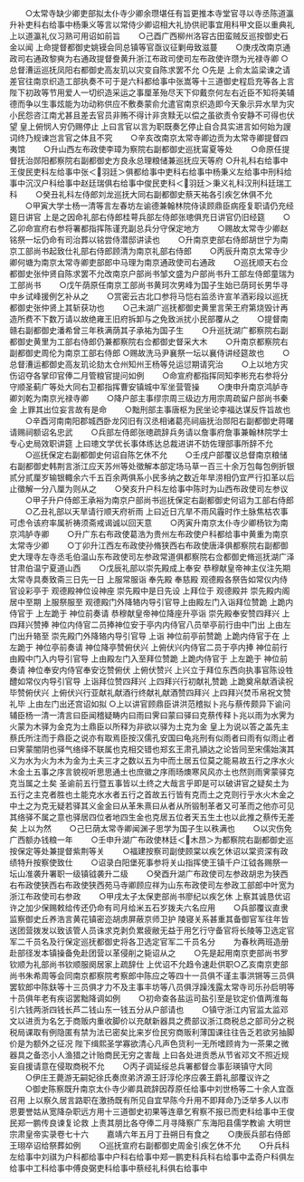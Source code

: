 <!-- { "loadSidebar": true } -->
　　○太常寺缺少卿吏部拟太仆寺少卿余瓒堪任有旨更推本寺堂官寻以寺丞陈道瀛升补吏科右给事中杨秉义等言以常侍少卿诏相大礼协供祀事宜用科甲文臣以重典礼  上以道瀛礼仪习熟可用诏如前旨
　　○己酉广西柳州洛容古田蛮贼反巡按御史石金以闻  上命提督都御史姚镆会同总镇等官亟议征剿毋致滋蔓
　　○庚戌改南京通政司右通政黎奭为右通政提督誊黄升浙江布政司使司左布政使许瓒为光禄寺卿
○总督漕运巡抚凤阳右都御史高友玑以灾变自陈求罢不允
○先是  上俞太监梁谏之请差官往南京织造工部执奏不可于是六科都给事中张嵩等十三道御史程启充等各上言  陛下初政等节用爱人一切织造采运之事厘革殆尽天下仰戴奈何左右近臣不知将美辅德而争以生事炫能为功动称供应不敷奏蒙俞允遣官南京织造即今天象示异水旱为灾小民怨咨江南尤甚且差去官员非贿不得计非贪黩无以偿之虽欲责令安静不可得也伏望  皇上俯悯人穷仍赐停止  上曰言官以言为职既奏乞停止自合具实进言如何始为謏词终乃规谏岂言官之体且不究
　　○辛亥改南京太常寺卿边贡为太常寺卿提督四夷馆
　　○升山西左布政使李璋为察院右副都御史巡抚甯夏等处
　　○命原任提督抚治郧阳都察院右副都御史方良永总理粮储兼巡抚应天等府
○升礼科右给事中王俊民吏科左给事中张＜羽廷＞俱都给事中吏科右给事中杨秉义左给事中刑科给事中沉汉户科给事中赵廷瑞俱右给事中俊民吏科＜羽廷＞秉义礼科汉刑科廷瑞工科
　　○癸丑礼科左侍郎刘龙巡抚大同右副都御史蔡天祐各引疾乞休俱不允
　　○甲寅大学士杨一清等言左春坊左谕德兼翰林院侍读顾鼎臣病痊复职请仍充经筵日讲官  上是之因命礼部右侍郎桂萼兵部左侍郎张璁俱充日讲官仍旧经筵
　　○乙卯命宣府右参将署都指挥陈谨充副总兵分守保定地方
　　○赐故太常寺少卿赵铭祭一坛仍命有司治葬以铭尝侍潜邸讲读也
　　○升南京吏部右侍郎胡世宁为南京工部尚书起致仕礼部右侍郎顾清为南京礼部右侍郎
　　○丙辰升南京太常寺少卿何塘为南京太常寺卿吏部郎中马理为南京通政使司右通政
　　○巡抚顺天右佥都御史张仲贤自陈求罢不允改南京户部尚书邹文盛为户部尚书升工部左侍郎童瑞为工部尚书
　　○戊午荫原任南京工部尚书黄珂次男峰为国子生始已荫珂长男华寻中乡试峰援例乞补从之
　　○赏密云古北口参将马恺右监丞许宣羊酒彩段以巡抚都御史张仲贤上其斩获功也
　　○己未湖广巡抚都御史黄里言荣王府第烧毁计再造所费不下数万请以故绝雍王旧府拆卸与之免致派扰小民部覆从之
　　○提督南赣右副都御史潘希曾三年秩满荫其子承祐为国子生
　　○升巡抚湖广都察院右副都御史黄里为工部右侍郎仍兼都察院右佥都御史督采大木
　　○升南京都察院右副都御史周伦为南京工部右侍郎
○赐故洗马尹襄祭一坛以襄侍讲经筵故也
　　○总督漕运都御史高友玑论劾太仓州知州王杨等兑运愆期请究治
　　○上以地方灾伤诏夺各掌印官俸二月管粮官提问如例
　　○命宣府都指挥同知李彬充右参将分守顺圣蓟广等处大同右卫都指挥曹安镇城中军坐营管操
　　○庚申升南京鸿胪寺卿刘乾为南京光禄寺卿
　　○降户部主事缪宗周三级边方用宗周疏留户部尚书秦金  上罪其出位妄言故有是命
　　○黜刑部主事唐枢为民坐论李福达谋反忤旨故也
　　○辛酉河南南阳郡城西卧龙冈旧有汉丞相诸葛亮祠庙抚治郧阳右副都御史蒋曙请赐祠额诏名忠武
　　○兵部左侍郎张璁疏辞兵务请以詹事府詹事兼翰林院学士专心史局效职讲筵  上曰璁文学优长事体练达总裁进讲不妨佐理部事所辞不允
　　○巡抚保定右副都御史何诏自陈乞休不允
　　○壬戌户部覆议总督南京粮储右副都御史韩荆言浙江应天苏州等处徵解本部定场马草一百三十余万包每包例折银贰分贰厘岁输银輙余六千五百余两俱系小民多纳之数近年旱涝相仍宜严行扣革以后止徵解一分八厘为则从之
　　○癸亥升户科左给事中陈时为山西布政使司左参议
　　○甲子升户侍郎王承裕为南京户部尚书巡抚保定右副都御史何诏为工部右侍郎
　　○乙丑礼部以天旱请行顺天府祈雨  上曰近日亢旱不雨风霾时作土脉焦枯农事可虑令该府率属祈祷须斋戒谒诚以回天意
　　○丙寅升南京太仆寺少卿杨钦为南京鸿胪寺卿
　　○升广东右布政使葛浩为贵州左布政使户科都给事中黄重为南京太常寺少卿
　　○丁卯升江西左布政使孙脩狭西右布政使唐泽俱都察院右副都御史大理寺左寺丞毛伯温山东布政使司左参政常道俱都察院右佥都御史脩巡抚湖广泽甘肃伯温宁夏道山西
　　○戊辰礼部以崇先殿成上奉安  恭穆献皇帝神主仪注先期太常寺具奏致斋三日先一日  上服常服诣  奉先殿  奉慈殿  观德殿各祭告如常仪内侍官设彩亭于  观德殿神位设神座  崇先殿中是日先设  上拜位于  观德殿并  崇先殿内阁居中至期  上服祭服至  观德殿门外降辂内导引官导上由殿左门入诣拜位赞跪  上跪内侍官于  上左跪于  神位前奏请  恭穆献皇帝神位降座升亭诣  崇先殿奉安赞四拜兴  上四拜兴赞捧  神位内侍官二员捧神位安于亭内内侍官八员举亭前行由中门出  上由左门出升辂至  崇先殿门外降辂内导引官导  上诣  神位前亭前赞跪  上跪内侍官于在  上左跪于  神位亭前奏请  神位降亭赞俯伏兴  上俯伏兴内侍官二员于亭内捧  神位前行由殿中门入内导引官导  上由殿左门入至拜位赞跪  上跪内侍官于  上左跪于  神位前奏请  神位奉安内侍官奉安讫赞俯伏  上俯伏赞兴  上兴立于拜位东西向执事官陈设牲醴如常仪内导引官导  上诣拜位赞四拜兴  上四拜兴行初献礼赞跪  上跪奠帛献酒读祝毕赞俯伏兴  上俯伏兴行亚献礼献酒行终献礼献酒赞四拜兴  上四拜兴焚币帛祝文赞礼毕  上由左门出还宫诏如拟
○上以讲官顾鼎臣讲洪范稽拟卜兆与蔡传颇异下谕问辅臣杨一清一清言曰臣闻稽疑畴内曰雨曰霁曰蒙曰驿曰克蔡传释卜兆以雨为水霁为火蒙为木驿为金克为土鼎臣以所释为非欲以驿为土克为金  皇上为说以答之盖先主蔡氏所注而于鼎臣之说亦有取焉臣按汉儒孔安国曰龟兆刑有似雨者曰雨有似雨止者曰霁蒙闇阴也驿气络绎不联属也克相交错也郑玄王肃孔頴达之论皆同至宋儒始演其义为水为火为木为金为土夫三才之数以五为中而土居五位莫之能易故五行之序水火木金土五事之序言貌视听思思通土也庶徽之序雨旸燠寒风风亦土也然则雨霁蒙驿克克当属之土矣  圣谕前五行暨五事皆以土终之大哉言乎即是可以破讲官之疑矣土为五行之主克者胜也土能克水水者五行之首故五行皆有克而土之克则行乎水火木金之中土之为克无疑若驿其义金金曰从革朱熹曰从者从所锻制革者又可革而之他亦可见其络驿不属之意也驿居四位者地四生金也克居五位者天五生土也以此推之蔡传无差矣  上以为然
　　○己巳荫太常寺卿闻渊子思学为国子生以秩满也
　　○以灾伤免广西额办钱粮一年
　　○壬申升湖广布政使林廷＜木昂＞为都察院右副都御史巡按保定等处兼提督紫荆等关
　　○福建按察司副使顾棠以疾乞休诏以棠资深有政绩特升按察使致仕
　　○诏录白阳堡死事参将关山指挥使王镇千户江钺各赐祭一坛山准袭升署职一级镇钺袭升二级
　　○癸酉升湖广布政使司左参政胡忠为狭西右布政使狭西右布政使狭西苑马寺卿顾应祥为山东布政使司左参政工部郎中叶宽为浙江布政使司右参政
　　○甲戌太子太保吏部尚书廖纪以疾乞休  上察其诚恳优诏许之加少保赐敕给传还仍命有司月给米五石岁拨夫六名应用
　　○兵部覆议直隶监察御史丘养浩言黄花镇密迩胡虏屏蔽京师卫护  陵寝关系甚重其备御官军往年皆送团营拨发以致该管人员诛求克剥负累疲敝无益于用乞行守备官将长陵等卫选定官军二千员名及行保定巡抚都御史将各卫选定官军二千员名分
　　为春秋两班造册赴部径发本镇操备免赴团营以革侵削之毙诏从之
　　○先是起用南京吏部尚书罗钦顺为礼部尚书钦顺服阕居家上疏辞仕  上优诏不允趋令速赴供职○乙亥南京吏部尚书朱希周等会同南京都察院考察郎中陈应之等四十一员俱不谨主事洪锵等三员俱罢软郎中陈鈇等十三员俱才力不及主事丰坊等八员俱浮躁浅露太常寺司乐孙启明等十员俱年老有疾诏罢黜降调如例
　　○初命查各盐运司盐引至是钦定价值两淮每引六钱两浙四钱长芦二钱山东一钱五分从户部请也
　　○镇守浙江内官监太监邓文以进贡为名乞于商贩内重收脚价以充献新器具之费部议浙江商税总之部司分之税税局课取有例隐匿有禁为法已密矣比来岁俭民穷商贩利薄国课往往告乏若欲另抽脚价是为额外之征况  陛下缉熙圣学寡欲清心凡声色货利一无所嗜顾肯为一茶果之微器具之备恣小人渔猎之计贻商民无穷之害哉  上曰各处进贡悉从节省邓文不照近规妄自援请意在侵取商税不允
　　○丙子调延绥总兵署都督佥事彭瑛镇守大同
　　○伊庄王薨游无嗣妃徐氏奏庶弟济源王訏淳伦序应袭王爵礼部覆议许之
　　○御史陈察既升南京太仆寺少卿具疏辞因荐原任给事中刘世杨等二十余人宜亟召用  上以察久居言路职在激扬既有所见自宜早陈今升用不即拜命乃泛举多人以市恩要誉姑从宽降杂职远方用十三道御史初果等连章乞宥察不报已而吏科给事中王俊民郑一鹏传良谏复论救  上责其朋比各夺俸二月寻降察广东海阳县儒学教谕
大明世宗肃皇帝实录卷七十六
　　嘉靖六年五月丁丑朔日有食之
　　○庚辰兵部右侍郎王珝卒诏给祭葬如例
　　○巡抚宣府右副都御史周金引疾乞休不允
　　○升兵科左给事中刘祺为户科都给事中户科右给事中郑一鹏吏科兵科右给事中孟奇户科俱左给事中工科给事中傅良弼吏科给事中蔡经礼科俱右给事中
